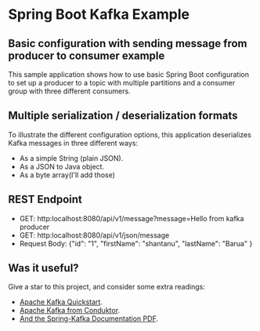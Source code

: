 # Spring Boot Kafka Example

## Basic configuration with sending message from producer to consumer example

This sample application shows how to use basic Spring Boot configuration to set up a producer to a topic with multiple partitions and a consumer group with three different consumers.


## Multiple serialization / deserialization formats

To illustrate the different configuration options, this application deserializes Kafka messages in three different ways:

* As a simple String (plain JSON).
* As a JSON to Java object.
* As a byte array(I'll add those)

## REST Endpoint 
* GET: http:localhost:8080/api/v1/message?message=Hello from kafka producer
* GET: http:localhost:8080/api/v1/json/message
* Request Body:
{"id": "1", "firstName": "shantanu", "lastName": "Barua" }


## Was it useful?

Give a star to this project, and consider some extra readings:

* [Apache Kafka Quickstart](https://kafka.apache.org/quickstart).
* [Apache Kafka from Conduktor](https://www.conduktor.io/kafka/what-is-apache-kafka).
* [And the Spring-Kafka Documentation PDF](https://docs.spring.io/spring-kafka/docs/2.8.7/reference/pdf/spring-kafka-reference.pdf).